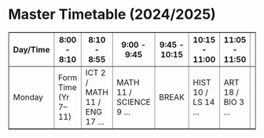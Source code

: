 <!DOCTYPE html>
<html lang="en">
<head>
  <meta charset="UTF-8">
  <meta name="viewport" content="width=device-width, initial-scale=1.0">
  <title>School Timetable</title>
</head>
<body>
  <h1>Master Timetable (2024/2025)</h1>
  
  <table border="1">
    <thead>
      <tr>
        <th>Day/Time</th>
        <th>8:00 - 8:10</th>
        <th>8:10 - 8:55</th>
        <th>9:00 - 9:45</th>
        <th>9:45 - 10:15</th>
        <th>10:15 - 11:00</th>
        <th>11:05 - 11:50</th>
        <th>11:55 - 12:40</th>
        <th>12:40 - 1:30</th>
        <th>1:30 - 2:15</th>
        <th>2:20 - 3:05</th>
        <th>3:10 - 3:55</th>
        <th>3:55 - 4:40</th>
      </tr>
    </thead>
    <tbody>
      <!-- Repeat for Tuesday-Firday -->
      <tr>
        <td>Monday</td>
        <td>Form Time (Yr 7–11)</td>
        <td>ICT 2 / MATH 11 / ENG 17 ...</td>
        <td>MATH 11 / SCIENCE 9 ...</td>
        <td>BREAK</td>
        <td>HIST 10 / LS 14 ...</td>
        <td>ART 18 / BIO 3 ...</td>
        <td>SWA 13 / ENG 7 ...</td>
        <td>LUNCH</td>
        <td>BUS / BIO 19 ...</td>
        <td>SCIENCE 9 / GEO 15 ...</td>
        <td>MUSIC 8 / MATH 4 ...</td>
        <td>FORM TUTOR’S TIME</td>
      </tr>
      <!-- Repeat for Tuesday–Friday -->
    </tbody>
  </table>
</body>
</html>
